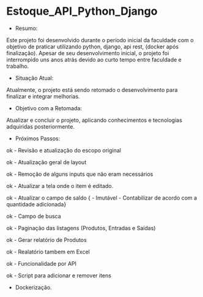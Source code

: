 # Estoque_API_Python_Django

- Resumo:

Este projeto foi desenvolvido durante o período inicial da faculdade com o objetivo de praticar utilizando python, django, api rest, (docker após finalização). Apesar de seu desenvolvimento inicial, o projeto foi interrompido uns anos atrás devido ao curto tempo entre faculdade e trabalho.


- Situação Atual:

Atualmente, o projeto está sendo retomado o desenvolvimento para finalizar e integrar melhorias.


- Objetivo com a Retomada:

Atualizar e concluir o projeto, aplicando conhecimentos e tecnologias adquiridas posteriormente.


- Próximos Passos:

ok - Revisão e atualização do escopo original

ok - Atualização geral de layout

ok - Remoção de alguns inputs que não eram necessários

ok - Atualizar a tela onde o item é editado.

ok - Atualizar o campo de saldo { - Imutável - Contabilizar de acordo com a quantidade adicionada}

ok - Campo de busca

ok - Paginação das listagens (Produtos, Entradas e Saídas)

ok - Gerar relatório de Produtos

ok - Realatório tambem em Excel

ok - Funcionalidade por API

ok - Script para adicionar e remover itens

- Dockerização.
